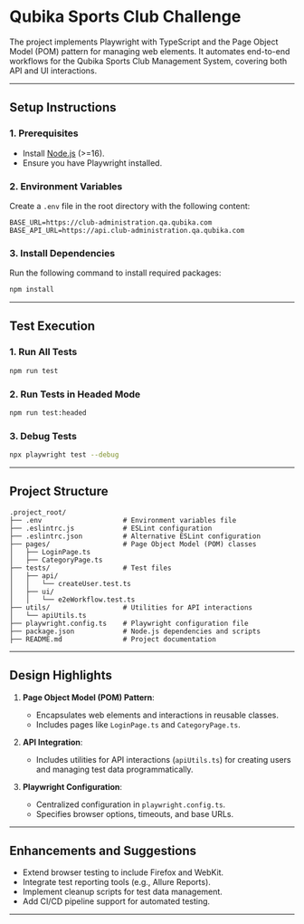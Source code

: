 
# Qubika Sports Club Challenge

The project implements Playwright with TypeScript and the Page Object Model (POM) pattern for managing web elements. It automates end-to-end workflows for the Qubika Sports Club Management System, covering both API and UI interactions.

---

## **Setup Instructions**

### **1. Prerequisites**
- Install [Node.js](https://nodejs.org/) (>=16).
- Ensure you have Playwright installed.

### **2. Environment Variables**
Create a `.env` file in the root directory with the following content:

```
BASE_URL=https://club-administration.qa.qubika.com
BASE_API_URL=https://api.club-administration.qa.qubika.com
```

### **3. Install Dependencies**
Run the following command to install required packages:
```bash
npm install
```

---

## **Test Execution**

### **1. Run All Tests**
```bash
npm run test
```

### **2. Run Tests in Headed Mode**
```bash
npm run test:headed
```

### **3. Debug Tests**
```bash
npx playwright test --debug
```

---

## **Project Structure**

```
.project_root/
├── .env                    # Environment variables file
├── .eslintrc.js            # ESLint configuration
├── .eslintrc.json          # Alternative ESLint configuration
├── pages/                  # Page Object Model (POM) classes
│   ├── LoginPage.ts
│   ├── CategoryPage.ts
├── tests/                  # Test files
│   ├── api/
│   │   └── createUser.test.ts
│   ├── ui/
│   │   └── e2eWorkflow.test.ts
├── utils/                  # Utilities for API interactions
│   └── apiUtils.ts
├── playwright.config.ts    # Playwright configuration file
├── package.json            # Node.js dependencies and scripts
├── README.md               # Project documentation
```

---

## **Design Highlights**

1. **Page Object Model (POM) Pattern**:
   - Encapsulates web elements and interactions in reusable classes.
   - Includes pages like `LoginPage.ts` and `CategoryPage.ts`.

2. **API Integration**:
   - Includes utilities for API interactions (`apiUtils.ts`) for creating users and managing test data programmatically.

3. **Playwright Configuration**:
   - Centralized configuration in `playwright.config.ts`.
   - Specifies browser options, timeouts, and base URLs.

---

## **Enhancements and Suggestions**

- Extend browser testing to include Firefox and WebKit.
- Integrate test reporting tools (e.g., Allure Reports).
- Implement cleanup scripts for test data management.
- Add CI/CD pipeline support for automated testing.

---